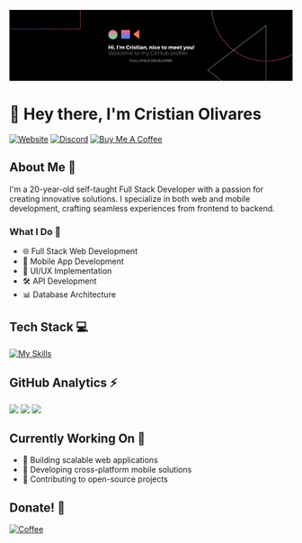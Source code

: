 [![Header](https://raw.githubusercontent.com/visibait/visibait/master/banner.png)](https://www.visibait.com/)

# 👋 Hey there, I'm Cristian Olivares

[![Website](https://img.shields.io/badge/Website-visibait.com-blue?style=flat-square&logo=google-chrome)](http://visibait.com)
[![Discord](https://img.shields.io/badge/Discord-visibait-7289DA?style=flat-square&logo=discord&logoColor=white)](https://discord.com/)
[![Buy Me A Coffee](https://img.shields.io/badge/Buy%20Me%20A%20Coffee-support-yellow?style=flat-square&logo=buy-me-a-coffee)](https://www.buymeacoffee.com/visibait)

## About Me 💫

I'm a 20-year-old self-taught Full Stack Developer with a passion for creating innovative solutions. I specialize in both web and mobile development, crafting seamless experiences from frontend to backend.

### What I Do 🚀

- 🌐 Full Stack Web Development
- 📱 Mobile App Development
- 🎨 UI/UX Implementation
- 🛠️ API Development
- 📊 Database Architecture

## Tech Stack 💻

[![My Skills](https://skillicons.dev/icons?i=react,nextjs,typescript,javascript,tailwind,nodejs,mongodb,lua,mysql,androidstudio&perline=5)](https://skillicons.dev)

## GitHub Analytics ⚡

<div>
  <img height="140em" src="https://github-readme-stats.vercel.app/api?username=visibait&show_icons=true&theme=tokyonight" />
  <img height="140em" src="https://github-readme-stats.vercel.app/api/top-langs/?username=visibait&layout=compact&theme=tokyonight" />
  <img height="140em" src="https://nirzak-streak-stats.vercel.app/?user=visibait&theme=tokyonight" />
</div>

## Currently Working On 🔭

- 🚀 Building scalable web applications
- 📱 Developing cross-platform mobile solutions
- 🌟 Contributing to open-source projects

## Donate! 🤝

[![Coffee](https://img.shields.io/badge/Buy_Me_A_Coffee-FFDD00?style=for-the-badge&logo=buy-me-a-coffee&logoColor=black)](https://www.buymeacoffee.com/)
